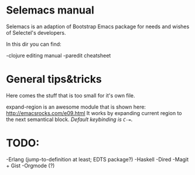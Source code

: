Selemacs manual
===============

Selemacs is an adaption of Bootstrap Emacs package for needs and
wishes of Selectel's developers.

In this dir you can find:

-clojure editing manual
-paredit cheatsheet

General tips&tricks
===================

Here comes the stuff that is too small for it's own file.

expand-region is an awesome module that is shown here:
http://emacsrocks.com/e09.html It works by expanding current region to
the next semantical block. *Default keybinding is `C-=`*.

TODO:
====

-Erlang (jump-to-definition at least; EDTS package?)
-Haskell
-Dired
-Magit + Gist
-Orgmode (?)

